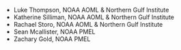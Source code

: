 - Luke Thompson, NOAA AOML & Northern Gulf Institute  
- Katherine Silliman, NOAA AOML & Northern Gulf Institute  
- Rachael Storo, NOAA AOML & Northern Gulf Institute  
- Sean Mcallister, NOAA PMEL  
- Zachary Gold, NOAA PMEL  
